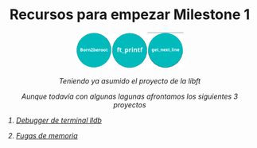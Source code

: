 
<h1 align="center" width="100%">Recursos para empezar Milestone 1</h1>


<p align="center" width="100%"><img src="born2beroot.png" width="72" /><img src="ft_printf.png" width="72" /><img src="get_next_line.png" width="72" /></p>

<p align="center" width="100%"><i>Teniendo ya asumido el proyecto de la libft</p>
<p align="center" width="100%">Aunque todavía con algunas lagunas afrontamos los siguientes 3 proyectos</p>
  


1. [Debugger de terminal lldb](lldb_debugger.md)

2. [Fugas de memoria](memory_leaks.md)


